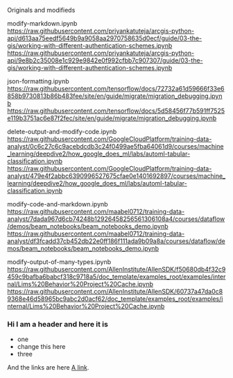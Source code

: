 
Originals and modifieds

modify-markdown.ipynb
https://raw.githubusercontent.com/priyankatuteja/arcgis-python-api/d613aa75eedf5649b9a9058aa2970758635d0ecf/guide/03-the-gis/working-with-different-authentication-schemes.ipynb
https://raw.githubusercontent.com/priyankatuteja/arcgis-python-api/9e8b2c35008e1c929e9842e0f992cfbb7c907307/guide/03-the-gis/working-with-different-authentication-schemes.ipynb

json-formatting.ipynb
https://raw.githubusercontent.com/tensorflow/docs/72732a61d59666f33e6858b9730813b86b483fee/site/en/guide/migrate/migration_debugging.ipynb
https://raw.githubusercontent.com/tensorflow/docs/5d58456f77b591ff7525e119b3751ac6e87f2fec/site/en/guide/migrate/migration_debugging.ipynb


delete-output-and-modify-code.ipynb
https://raw.githubusercontent.com/GoogleCloudPlatform/training-data-analyst/0c6c27c6c9acebdcdb3c24f0499ae5fba64061d9/courses/machine_learning/deepdive2/how_google_does_ml/labs/automl-tabular-classification.ipynb
https://raw.githubusercontent.com/GoogleCloudPlatform/training-data-analyst/479e4f2abbc6390996527675cfae0e1401692897/courses/machine_learning/deepdive2/how_google_does_ml/labs/automl-tabular-classification.ipynb

modify-code-and-markdown.ipynb
https://raw.githubusercontent.com/maabel0712/training-data-analyst/7dada967d6cb74248b12926458256561306108a4/courses/dataflow/demos/beam_notebooks/beam_notebooks_demo.ipynb
https://raw.githubusercontent.com/maabel0712/training-data-analyst/df3fcadd37cb452db22e0ff186f111ada9b09a8a/courses/dataflow/demos/beam_notebooks/beam_notebooks_demo.ipynb

modify-output-of-many-types.ipynb
https://raw.githubusercontent.com/AllenInstitute/AllenSDK/f50680db4f32c9459c9bafba6babcf318c9718a5/doc_template/examples_root/examples/internal/Lims%20Behavior%20Project%20Cache.ipynb
https://raw.githubusercontent.com/AllenInstitute/AllenSDK/60737a47da0c89368e46d58965bc9abc2d0acf62/doc_template/examples_root/examples/internal/Lims%20Behavior%20Project%20Cache.ipynb










### Hi I am a header and here it is
- one
- change this here
- three


And the links are here [A link](https://google.coms).